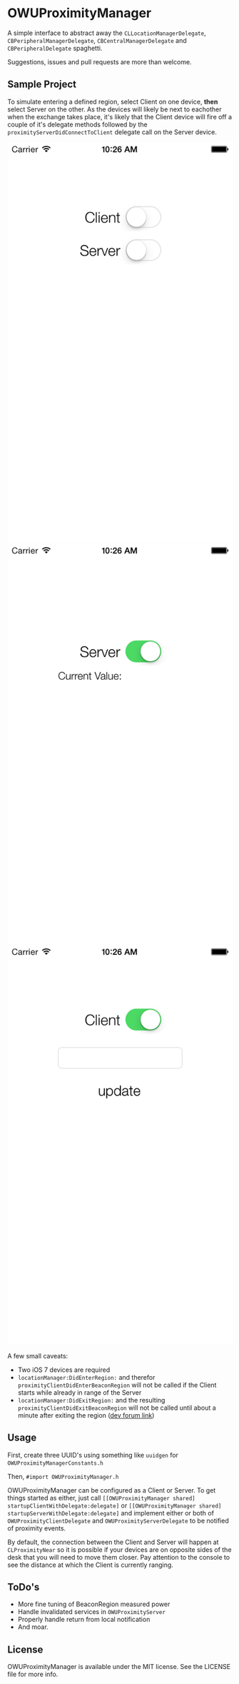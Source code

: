 # OWUProximityManager

A simple interface to abstract away the `CLLocationManagerDelegate`, `CBPeripheralManagerDelegate`, `CBCentralManagerDelegate` and `CBPeripheralDelegate` spaghetti.

Suggestions, issues and pull requests are more than welcome.

## Sample Project

To simulate entering a defined region, select Client on one device, **then** select Server on the other. As the devices will likely be next to eachother when the exchange takes place, it's likely that the Client device will fire off a couple of it's delegate methods followed by the `proximityServerDidConnectToClient` delegate call on the Server device.

![home](Screenshots/home.png) ![server](Screenshots/server.png) ![client](Screenshots/client.png)

A few small caveats:
- Two iOS 7 devices are required
- `locationManager:DidEnterRegion:` and therefor `proximityClientDidEnterBeaconRegion` will not be called if the Client starts while already in range of the Server
- `locationManager:DidExitRegion:` and the resulting `proximityClientDidExitBeaconRegion` will not be called until about a minute after exiting the region ([dev forum link](https://devforums.apple.com/message/898335#898335))

## Usage

First, create three UUID's using something like `uuidgen` for `OWUProximityManagerConstants.h`

Then, `#import OWUProximityManager.h`

OWUProximityManager can be configured as a Client or Server. To get things started as either, just call `[[OWUProximityManager shared] startupClientWithDelegate:delegate]` or `[[OWUProximityManager shared] startupServerWithDelegate:delegate]` and implement either or both of `OWUProximityClientDelegate` and `OWUProximityServerDelegate` to be notified of proximity events.

By default, the connection between the Client and Server will happen at `CLProximityNear` so it is possible if your devices are on opposite sides of the desk that you will need to move them closer. Pay attention to the console to see the distance at which the Client is currently ranging.

## ToDo's
- More fine tuning of BeaconRegion measured power
- Handle invalidated services in `OWUProximityServer`
- Properly handle return from local notification
- And moar.

## License
OWUProximityManager is available under the MIT license. See the LICENSE file for more info.

